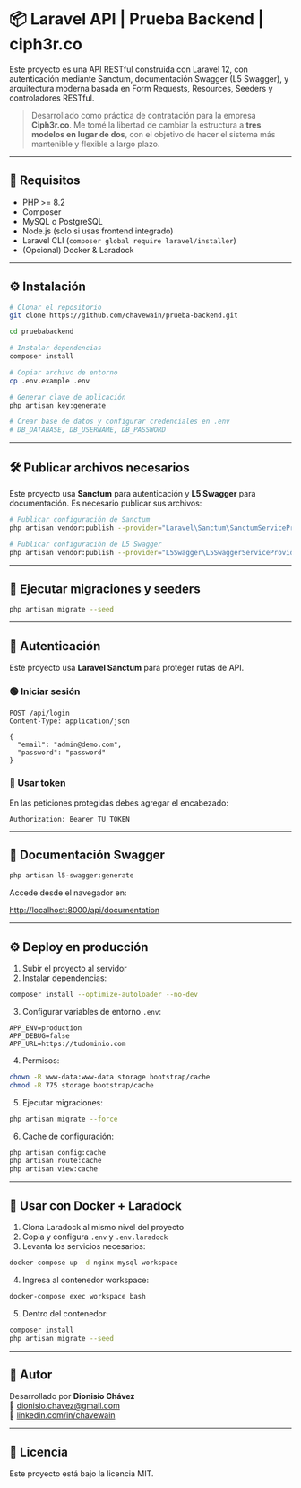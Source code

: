 # 📦 Laravel API | Prueba Backend | ciph3r.co

Este proyecto es una API RESTful construida con Laravel 12, con autenticación mediante Sanctum, documentación Swagger (L5 Swagger), y arquitectura moderna basada en Form Requests, Resources, Seeders y controladores RESTful.

> Desarrollado como práctica de contratación para la empresa **Ciph3r.co**. Me tomé la libertad de cambiar la estructura a **tres modelos en lugar de dos**, con el objetivo de hacer el sistema más mantenible y flexible a largo plazo.

---

## 🚀 Requisitos

- PHP >= 8.2
- Composer
- MySQL o PostgreSQL
- Node.js (solo si usas frontend integrado)
- Laravel CLI (`composer global require laravel/installer`)
- (Opcional) Docker & Laradock

---

## ⚙️ Instalación

```bash
# Clonar el repositorio
git clone https://github.com/chavewain/prueba-backend.git

cd pruebabackend

# Instalar dependencias
composer install

# Copiar archivo de entorno
cp .env.example .env

# Generar clave de aplicación
php artisan key:generate

# Crear base de datos y configurar credenciales en .env
# DB_DATABASE, DB_USERNAME, DB_PASSWORD
```

---

## 🛠️ Publicar archivos necesarios

Este proyecto usa **Sanctum** para autenticación y **L5 Swagger** para documentación. Es necesario publicar sus archivos:

```bash
# Publicar configuración de Sanctum
php artisan vendor:publish --provider="Laravel\Sanctum\SanctumServiceProvider"

# Publicar configuración de L5 Swagger
php artisan vendor:publish --provider="L5Swagger\L5SwaggerServiceProvider"
```

---

## 🔄 Ejecutar migraciones y seeders

```bash
php artisan migrate --seed
```

---

## 🔑 Autenticación

Este proyecto usa **Laravel Sanctum** para proteger rutas de API.

### 🟢 Iniciar sesión

```http
POST /api/login
Content-Type: application/json

{
  "email": "admin@demo.com",
  "password": "password"
}
```

### 🔐 Usar token

En las peticiones protegidas debes agregar el encabezado:

```
Authorization: Bearer TU_TOKEN
```

---

## 📘 Documentación Swagger

```bash
php artisan l5-swagger:generate
```

Accede desde el navegador en:

[http://localhost:8000/api/documentation](http://localhost:8000/api/documentation)

---

## ⚙️ Deploy en producción

1. Subir el proyecto al servidor
2. Instalar dependencias:

```bash
composer install --optimize-autoloader --no-dev
```

3. Configurar variables de entorno `.env`:

```dotenv
APP_ENV=production
APP_DEBUG=false
APP_URL=https://tudominio.com
```

4. Permisos:

```bash
chown -R www-data:www-data storage bootstrap/cache
chmod -R 775 storage bootstrap/cache
```

5. Ejecutar migraciones:

```bash
php artisan migrate --force
```

6. Cache de configuración:

```bash
php artisan config:cache
php artisan route:cache
php artisan view:cache
```

---

## 🐳 Usar con Docker + Laradock

1. Clona Laradock al mismo nivel del proyecto
2. Copia y configura `.env` y `.env.laradock`
3. Levanta los servicios necesarios:

```bash
docker-compose up -d nginx mysql workspace
```

4. Ingresa al contenedor workspace:

```bash
docker-compose exec workspace bash
```

5. Dentro del contenedor:

```bash
composer install
php artisan migrate --seed
```

---

## 👤 Autor

Desarrollado por **Dionisio Chávez**  
📧 dionisio.chavez@gmail.com  
🔗 [linkedin.com/in/chavewain](https://linkedin.com/in/chavewain)

---

## 📄 Licencia

Este proyecto está bajo la licencia MIT.
